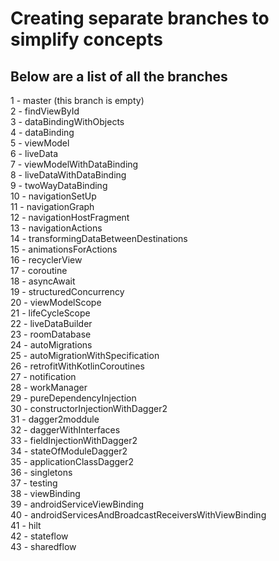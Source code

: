 # Creating separate branches to simplify concepts

## Below are a list of all the branches

1  - master (this branch is empty) <br />
2  - findViewById <br /> 
3  - dataBindingWithObjects <br /> 
4  - dataBinding <br />
5  - viewModel <br /> 
6  - liveData <br />
7  - viewModelWithDataBinding <br />
8  - liveDataWithDataBinding <br />
9  - twoWayDataBinding <br />
10 - navigationSetUp <br />
11 - navigationGraph <br />
12 - navigationHostFragment <br />
13 - navigationActions <br /> 
14 - transformingDataBetweenDestinations <br />
15 - animationsForActions <br />
16 - recyclerView <br /> 
17 - coroutine <br />
18 - asyncAwait <br />
19 - structuredConcurrency <br /> 
20 - viewModelScope <br />
21 - lifeCycleScope <br />
22 - liveDataBuilder <br />
23 - roomDatabase <br />
24 - autoMigrations <br />
25 - autoMigrationWithSpecification <br />
26 - retrofitWithKotlinCoroutines <br /> 
27 - notification <br /> 
28 - workManager <br /> 
29 - pureDependencyInjection <br />
30 - constructorInjectionWithDagger2 <br />
31 - dagger2moddule <br />
32 - daggerWithInterfaces <br />
33 - fieldInjectionWithDagger2 <br />
34 - stateOfModuleDagger2 <br /> 
35 - applicationClassDagger2 <br />
36 - singletons <br /> 
37 - testing <br />
38 - viewBinding <br />
39 - androidServiceViewBinding <br />
40 - androidServicesAndBroadcastReceiversWithViewBinding <br />
41 - hilt <br />
42 - stateflow <br />
43 - sharedflow
